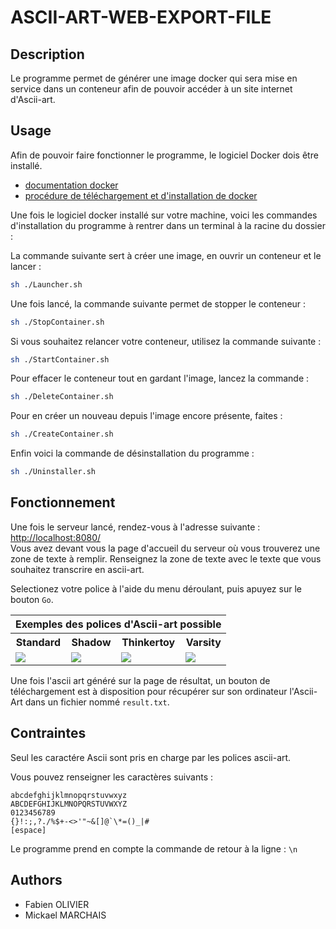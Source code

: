 # ASCII-ART-WEB-EXPORT-FILE

## Description

Le programme permet de générer une image docker qui sera mise en service dans un conteneur afin de pouvoir accéder à un site internet d'Ascii-art.

## Usage

Afin de pouvoir faire fonctionner le programme, le logiciel Docker dois être installé.
+ <a href="https://docs.docker.com" target="blank">documentation docker</a><br>
+ <a href="https://docs.docker.com/get-docker/" target="blank">procédure de téléchargement et d'installation de docker</a><br>

Une fois le logiciel docker installé sur votre machine, voici les commandes d'installation du programme à rentrer dans un terminal à la racine du dossier :

La commande suivante sert à créer une image, en ouvrir un conteneur et le lancer : 
```sh
sh ./Launcher.sh
```

Une fois lancé, la commande suivante permet de stopper le conteneur : 
```sh
sh ./StopContainer.sh
```

Si vous souhaitez relancer votre conteneur, utilisez la commande suivante : 
```sh
sh ./StartContainer.sh
```

Pour effacer le conteneur tout en gardant l'image, lancez la commande :
```sh
sh ./DeleteContainer.sh
```

Pour en créer un nouveau depuis l'image encore présente, faites :
```sh
sh ./CreateContainer.sh
```

Enfin voici la commande de désinstallation du programme :
```sh
sh ./Uninstaller.sh
```

## Fonctionnement

Une fois le serveur lancé, rendez-vous à l'adresse suivante : <a href="http://localhost:8080/" target="blank">http://localhost:8080/</a><br>
Vous avez devant vous la page d'accueil du serveur où vous trouverez une zone de texte à remplir.
Renseignez la zone de texte avec le texte que vous souhaitez transcrire en ascii-art.

Selectionez votre police à l'aide du menu déroulant, puis apuyez sur le bouton `Go`.

<table align= "center">
    <thead>
        <th align= "center" colspan="4">Exemples des polices d'Ascii-art possible</th>
    </thead>
    <tbody>
        <tr>
            <th align= "center">Standard</th>
            <th align= "center">Shadow</th>
            <th align= "center">Thinkertoy</th>
            <th align= "center">Varsity</th>
        </tr>
        <tr>
            <td><img src="https://i43.servimg.com/u/f43/15/76/70/95/image_11.png"></td>
            <td><img src="https://i43.servimg.com/u/f43/15/76/70/95/captur22.png"></td>
            <td><img src="https://i43.servimg.com/u/f43/15/76/70/95/image_12.png"></td>
            <td><img src="https://cdn.discordapp.com/attachments/1118901027920424980/1118901070979137547/Capture_decran_du_2023-06-15_15-51-24.png"></td>
        </tr>    
    </tbody>
</table>

Une fois l'ascii art généré sur la page de résultat, un bouton de téléchargement est à disposition pour récupérer sur son ordinateur l'Ascii-Art dans un fichier nommé `result.txt`.

## Contraintes

Seul les caractére Ascii sont pris en charge par les polices ascii-art.

Vous pouvez renseigner les caractères suivants : 
```
abcdefghijklmnopqrstuvwxyz
ABCDEFGHIJKLMNOPQRSTUVWXYZ
0123456789
{}!:;,?./%$+-<>'"~&[]@`\*=()_|#
[espace]
```
Le programme prend en compte la commande de retour à la ligne : 
`\n`

## Authors
+ Fabien OLIVIER
+ Mickael MARCHAIS
